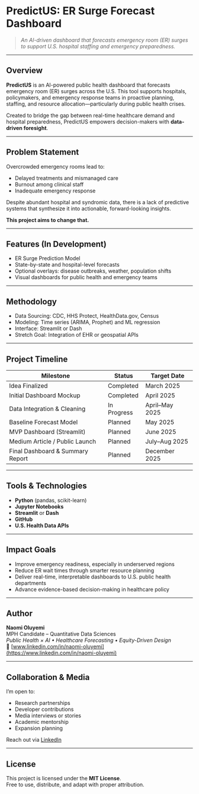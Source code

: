 # PredictUS: ER Surge Forecast Dashboard

> *An AI-driven dashboard that forecasts emergency room (ER) surges to support U.S. hospital staffing and emergency preparedness.*

---

##  Overview

**PredictUS** is an AI-powered public health dashboard that forecasts emergency room (ER) surges across the U.S. This tool supports hospitals, policymakers, and emergency response teams in proactive planning, staffing, and resource allocation—particularly during public health crises.

Created to bridge the gap between real-time healthcare demand and hospital preparedness, PredictUS empowers decision-makers with **data-driven foresight**.

---

##  Problem Statement

Overcrowded emergency rooms lead to:

-  Delayed treatments and mismanaged care  
-  Burnout among clinical staff  
-  Inadequate emergency response  

Despite abundant hospital and syndromic data, there is a lack of predictive systems that synthesize it into actionable, forward-looking insights.

**This project aims to change that.**

---

##  Features (In Development)

- ER Surge Prediction Model  
- State-by-state and hospital-level forecasts  
- Optional overlays: disease outbreaks, weather, population shifts  
- Visual dashboards for public health and emergency teams  

---

##  Methodology

- Data Sourcing: CDC, HHS Protect, HealthData.gov, Census  
- Modeling: Time series (ARIMA, Prophet) and ML regression  
- Interface: Streamlit or Dash  
- Stretch Goal: Integration of EHR or geospatial APIs  

---

##  Project Timeline

| Milestone                          | Status            | Target Date     |
|-----------------------------------|-------------------|-----------------|
| Idea Finalized                    |  Completed       | March 2025      |
| Initial Dashboard Mockup          |  Completed       | April 2025      |
| Data Integration & Cleaning       |  In Progress     | April–May 2025  |
| Baseline Forecast Model           |  Planned         | May 2025        |
| MVP Dashboard (Streamlit)         |  Planned         | June 2025       |
| Medium Article / Public Launch    |  Planned         | July–Aug 2025   |
| Final Dashboard & Summary Report  |  Planned         | December 2025   |

---

##  Tools & Technologies

- **Python** (pandas, scikit-learn)
- **Jupyter Notebooks**
- **Streamlit** or **Dash**
- **GitHub**
- **U.S. Health Data APIs**

---

##  Impact Goals

- Improve emergency readiness, especially in underserved regions  
- Reduce ER wait times through smarter resource planning  
- Deliver real-time, interpretable dashboards to U.S. public health departments  
- Advance evidence-based decision-making in healthcare policy  

---

##  Author

**Naomi Oluyemi**  
MPH Candidate – Quantitative Data Sciences  
_Public Health × AI • Healthcare Forecasting • Equity-Driven Design_  
🔗 [www.linkedin.com/in/naomi-oluyemi](https://www.linkedin.com/in/naomi-oluyemi)

---

##  Collaboration & Media

I’m open to:

- Research partnerships
- Developer contributions
- Media interviews or stories
- Academic mentorship
- Expansion planning

 Reach out via [LinkedIn](https://www.linkedin.com/in/naomi-oluyemi)

---

##  License

This project is licensed under the **MIT License**.  
Free to use, distribute, and adapt with proper attribution.

